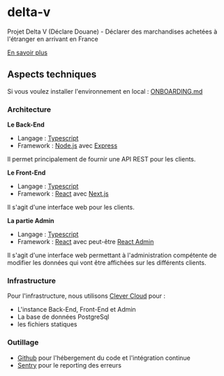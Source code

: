 # delta-v
Projet Delta V (Déclare Douane) - Déclarer des marchandises achetées à l'étranger en arrivant en France

[En savoir plus](https://beta.gouv.fr/startups/delta.v.html)

## Aspects techniques

Si vous voulez installer l'environnement en local : [ONBOARDING.md](./ONBOARDING.md)

### Architecture


**Le Back-End**

- Langage : [Typescript](https://www.typescriptlang.org/)
- Framework : [Node.js](https://nodejs.org/fr/) avec [Express](https://expressjs.com/fr/)

Il permet principalement de fournir une API REST pour les clients.


**Le Front-End**

- Langage : [Typescript](https://www.typescriptlang.org/)
- Framework : [React](https://fr.reactjs.org/) avec [Next.js](https://nextjs.org/)

Il s'agit d'une interface web pour les clients.


**La partie Admin**

- Langage : [Typescript](https://www.typescriptlang.org/)
- Framework : [React](https://fr.reactjs.org/) avec peut-être [React Admin](https://marmelab.com/react-admin/)

Il s'agit d'une interface web permettant à l'administration compétente de modifier les données qui vont être affichées sur les différents clients.

### Infrastructure

Pour l'infrastructure, nous utilisons [Clever Cloud](https://clever-cloud.com/fr/) pour :
- L'instance Back-End, Front-End et Admin
- La base de données PostgreSql
- les fichiers statiques

### Outillage

- [Github](https://github.com/) pour l'hébergement du code et l'intégration continue
- [Sentry](https://sentry.io) pour le reporting des erreurs